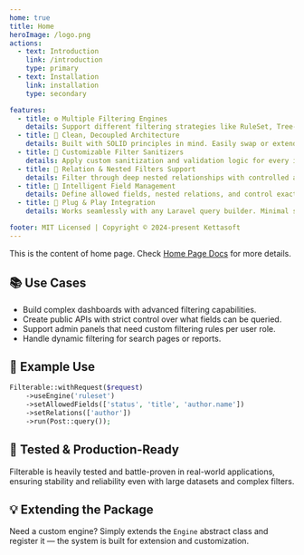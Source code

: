 ```yaml
---
home: true
title: Home
heroImage: /logo.png
actions:
  - text: Introduction
    link: /introduction
    type: primary
  - text: Installation
    link: installation
    type: secondary

features:
  - title: ⚙️ Multiple Filtering Engines
    details: Support different filtering strategies like RuleSet, Tree-Based, Dynamic Methods, and SQL Expressions — all pluggable and extensible.
  - title: 🧩 Clean, Decoupled Architecture
    details: Built with SOLID principles in mind. Easily swap or extend engines without touching core logic.
  - title: 🧼 Customizable Filter Sanitizers
    details: Apply custom sanitization and validation logic for every input field or filter operator.
  - title: 🔗 Relation & Nested Filters Support
    details: Filter through deep nested relationships with controlled access and relation depth to preserve performance and security.
  - title: 🧠 Intelligent Field Management
    details: Define allowed fields, nested relations, and control exactly what’s queryable in each context.
  - title: 🚀 Plug & Play Integration
    details: Works seamlessly with any Laravel query builder. Minimal setup required to get started.

footer: MIT Licensed | Copyright © 2024-present Kettasoft
---
```


This is the content of home page. Check [Home Page Docs][intro] for more details.

[intro]: /introduction

## 📚 Use Cases

- Build complex dashboards with advanced filtering capabilities.
- Create public APIs with strict control over what fields can be queried.
- Support admin panels that need custom filtering rules per user role.
- Handle dynamic filtering for search pages or reports.

## 🔧 Example Use

```php
Filterable::withRequest($request)
    ->useEngine('ruleset')
    ->setAllowedFields(['status', 'title', 'author.name'])
    ->setRelations(['author'])
    ->run(Post::query());
```

## 🧪 Tested & Production-Ready

Filterable is heavily tested and battle-proven in real-world applications, ensuring stability and reliability even with large datasets and complex filters.

## 💡 Extending the Package

Need a custom engine? Simply extends the `Engine` abstract class and register it — the system is built for extension and customization.
